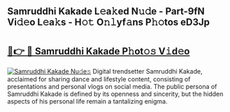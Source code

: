 ## Samruddhi Kakade L𝚎a𝚔ed N𝚞𝚍e - Part-9fN Vi𝚍𝚎o L𝚎a𝚔s - H𝚘𝚝 O𝚗𝚕yf𝚊ns P𝚑𝚘tos eD3Jp

# <h2><a href="http://kf69j7g.oniu.top/?m=Samruddhi+Kakade">🔗👉 🔴 Samruddhi Kakade P𝚑ot𝚘𝚜 V𝚒d𝚎o</a></h2>

[![Samruddhi Kakade Nu𝚍e𝚜](https://i.imgur.com/0qMVB7G.gif)](http://kf69j7g.oniu.top/?m=Samruddhi+Kakade)
Digital trendsetter Samruddhi Kakade, acclaimed for sharing dance and lifestyle content, consisting of presentations and personal vlogs on social media. The public persona of Samruddhi Kakade is defined by its openness and sincerity, but the hidden aspects of his personal life remain a tantalizing enigma.  
